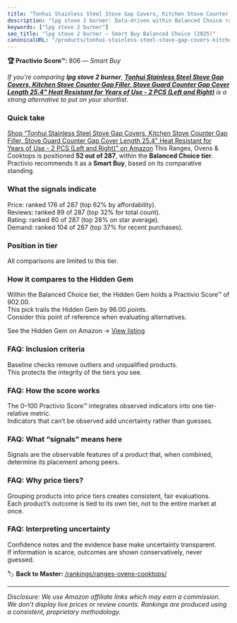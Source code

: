 ```yaml
---
title: "Tonhui Stainless Steel Stove Gap Covers, Kitchen Stove Counter Gap Filler, Stove Guard Counter Gap Cover Length 25.4\" Heat Resistant for Years of Use - 2 PCS (Left and Right)"
description: "lpg stove 2 burner: Data-driven within Balanced Choice ranking using the Practivio Score™. Positioned by quality, value, demand, findability, momentum."
keywords: ["lpg stove 2 burner"]
seo_title: "lpg stove 2 burner — Smart Buy Balanced Choice (2025)"
canonicalURL: "/products/tonhui-stainless-steel-stove-gap-covers-kitchen-stove-counter-gap-filler-stove-guard-counter-gap-cover-length-254-heat-resistant-for-years-of-use-2-pcs-left-and-right-B0BYNZM5DJ/"
---
```


**🏆 Practivio Score™:** 806 — _Smart Buy_


*If you're comparing **lpg stove 2 burner**, **[Tonhui Stainless Steel Stove Gap Covers, Kitchen Stove Counter Gap Filler, Stove Guard Counter Gap Cover Length 25.4" Heat Resistant for Years of Use - 2 PCS (Left and Right)](https://www.amazon.com/dp/B0BYNZM5DJ?tag=practivio-20)** is a strong alternative to put on your shortlist.*
### Quick take
[Shop “Tonhui Stainless Steel Stove Gap Covers, Kitchen Stove Counter Gap Filler, Stove Guard Counter Gap Cover Length 25.4" Heat Resistant for Years of Use - 2 PCS (Left and Right)” on Amazon](https://www.amazon.com/dp/B0BYNZM5DJ?tag=practivio-20)
This Ranges, Ovens & Cooktops is positioned **52 out of 287**, within the **Balanced Choice tier**.  
Practivio recommends it as a **Smart Buy**, based on its comparative standing.

### What the signals indicate
Price: ranked 176 of 287 (top 62% by affordability).  
Reviews: ranked 89 of 287 (top 32% for total count).  
Rating: ranked 80 of 287 (top 28% on star average).  
Demand: ranked 104 of 287 (top 37% for recent purchases).

### Position in tier
All comparisons are limited to this tier.

### How it compares to the Hidden Gem
Within the Balanced Choice tier, the Hidden Gem holds a Practivio Score™ of 902.00.  
This pick trails the Hidden Gem by 96.00 points.  
Consider this point of reference when evaluating alternatives.  

See the Hidden Gem on Amazon → [View listing](https://www.amazon.com/dp/B0824W5FWS?tag=practivio-20)

### FAQ: Inclusion criteria
Baseline checks remove outliers and unqualified products.  
This protects the integrity of the tiers you see.

### FAQ: How the score works
The 0–100 Practivio Score™ integrates observed indicators into one tier-relative metric.  
Indicators that can’t be observed add uncertainty rather than guesses.

### FAQ: What “signals” means here
Signals are the observable features of a product that, when combined, determine its placement among peers.

### FAQ: Why price tiers?
Grouping products into price tiers creates consistent, fair evaluations.  
Each product’s outcome is tied to its own tier, not to the entire market at once.

### FAQ: Interpreting uncertainty
Confidence notes and the evidence base make uncertainty transparent.  
If information is scarce, outcomes are shown conservatively, never guessed.


🏷️ **Back to Master:** [/rankings/ranges-ovens-cooktops/](/rankings/ranges-ovens-cooktops/)

---
_Disclosure: We use Amazon affiliate links which may earn a commission. We don’t display live prices or review counts. Rankings are produced using a consistent, proprietary methodology._
